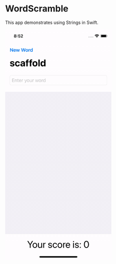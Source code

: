 # WordScramble

This app demonstrates using Strings in Swift.

<img src="WordScramble.gif" width="341" heigh="677"/>
